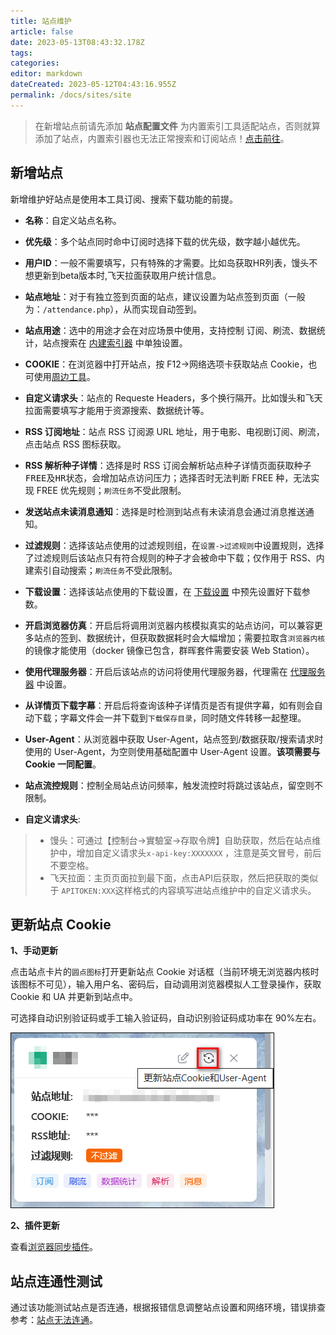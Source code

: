 ```yaml
---
title: 站点维护
article: false
date: 2023-05-13T08:43:32.178Z
tags:
categories: 
editor: markdown
dateCreated: 2023-05-12T04:43:16.955Z
permalink: /docs/sites/site
---
```


> 在新增站点前请先添加 **站点配置文件** 为内置索引工具适配站点，否则就算添加了站点，内置索引器也无法正常搜索和订阅站点！[点击前往](/guide/init/sites/)。


## 新增站点

新增维护好站点是使用本工具订阅、搜索下载功能的前提。

- **名称**：自定义站点名称。
- **优先级**：多个站点同时命中订阅时选择下载的优先级，数字越小越优先。
- **用户ID**：一般不需要填写，只有特殊的才需要。比如岛获取HR列表，馒头不想更新到beta版本时,飞天拉面获取用户统计信息。
- **站点地址**：对于有独立签到页面的站点，建议设置为站点签到页面（一般为：`/attendance.php`），从而实现自动签到。
- **站点用途**：选中的用途才会在对应场景中使用，支持控制 <kbd>订阅</kbd>、<kbd>刷流</kbd>、<kbd>数据统计</kbd>，<kbd>站点搜索</kbd>在 [内建索引器](/docs/setting/indexer#内建索引器) 中单独设置。
- **COOKIE**：在浏览器中打开站点，按 F12->网络选项卡获取站点 Cookie，也可使用[周边工具](/docs/other/peripheral_tools/)。
- **自定义请求头**：站点的 Requeste Headers，多个换行隔开。比如馒头和飞天拉面需要填写才能用于资源搜索、数据统计等。
- **RSS 订阅地址**：站点 RSS 订阅源 URL 地址，用于电影、电视剧订阅、刷流，点击站点 RSS 图标获取。
- **RSS 解析种子详情**：选择<kbd>是</kbd>时 RSS 订阅会解析站点种子详情页面获取种子<kbd>FREE</kbd>及<kbd>HR</kbd>状态，会增加站点访问压力；选择<kbd>否</kbd>时无法判断 FREE 种，无法实现 FREE 优先规则；`刷流任务`不受此限制。
- **发送站点未读消息通知**：选择是时检测到站点有未读消息会通过消息推送通知。
- **过滤规则**：选择该站点使用的过滤规则组，在`设置->过滤规则`中设置规则，选择了过滤规则后该站点只有符合规则的种子才会被命中下载；仅作用于 RSS、内建索引自动搜索；`刷流任务`不受此限制。
- **下载设置**：选择该站点使用的下载设置，在 [下载设置](/docs/media/download/#下载设置) 中预先设置好下载参数。
- **开启浏览器仿真**：开启后将调用浏览器内核模拟真实的站点访问，可以兼容更多站点的签到、数据统计，但获取数据耗时会大幅增加；需要拉取含`浏览器内核`的镜像才能使用（docker 镜像已包含，群晖套件需要安装 Web Station）。
- **使用代理服务器**：开启后该站点的访问将使用代理服务器，代理需在 [代理服务器](/docs/setting/base/#代理服务器) 中设置。
- **从详情页下载字幕**：开启后将查询该种子详情页是否有提供字幕，如有则会自动下载；字幕文件会一并下载到`下载保存目录`，同时随文件转移一起整理。
- **User-Agent**：从浏览器中获取 User-Agent，站点签到/数据获取/搜索请求时使用的 User-Agent，为空则使用基础配置中 User-Agent 设置。**该项需要与 Cookie 一同配置**。
- **站点流控规则**：控制全局站点访问频率，触发流控时将跳过该站点，留空则不限制。


- **自定义请求头**:
> - 馒头：可通过【控制台->實驗室->存取令牌】自助获取，然后在站点维护中，增加自定义请求头`x-api-key:XXXXXXX` ，注意是英文冒号，前后不要空格。
> - 飞天拉面：主页页面拉到最下面，点击API后获取，然后把获取的类似于 `APITOKEN:XXX`这样格式的内容填写进站点维护中的自定义请求头。

## 更新站点 Cookie

**1、手动更新**

点击站点卡片的`圆点图标`打开更新站点 Cookie 对话框（当前环境无浏览器内核时该图标不可见），输入用户名、密码后，自动调用浏览器模拟人工登录操作，获取 Cookie 和 UA 并更新到站点中。

可选择自动识别验证码或手工输入验证码，自动识别验证码成功率在 90%左右。

 ![0101.png](./images/0101.png)

**2、插件更新**

查看[浏览器同步插件](/docs/other/browser_sync_plugin/)。

## 站点连通性测试

通过该功能测试站点是否连通，根据报错信息调整站点设置和网络环境，错误排查参考：[站点无法连通](/guide/start/problem/#站点无法连通)。




